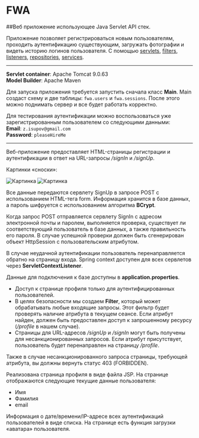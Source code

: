 # FWA

##Веб приложение использующее Java Servlet API стек.

Приложение позволяет регистрироваться новым пользователям,
проходить аутентификацию существующим,
загружать фотографии и видеть историю логинов пользователя.
C помощью [servlets][1], [filters][2], [listeners][3], [repositories][4], [services][5].

[1]: https://github.com/vicon22/FWA/tree/main/Cinema/src/main/java/edu/school21/cinema/servlets
[2]: https://github.com/vicon22/FWA/tree/main/Cinema/src/main/java/edu/school21/cinema/filters
[3]: https://github.com/vicon22/FWA/tree/main/Cinema/src/main/java/edu/school21/cinema/listeners
[4]: https://github.com/vicon22/FWA/tree/main/Cinema/src/main/java/edu/school21/cinema/repositories
[5]: https://github.com/vicon22/FWA/tree/main/Cinema/src/main/java/edu/school21/cinema/services

---

**Servlet container**: Apache Tomcat 9.0.63\
**Model Builder**: Apache Maven

Для запуска приложения требуется запустить сначала класс **Main**. 
Main создаст схему и две таблицы: `fwa.users` и `fwa.sessions`. После этого можно поднимать сервер и все будет работать корректно.

Для тестирования аутентификации можно воспользоваться уже зарегистрированным пользователем со следующими данными:\
**Email**: `z.isupov@gmail.com`\
**Password**: `pleaseHireMe`

---

Веб-приложение предоставляет HTML-страницы регистрации и аутентификации в ответ на URL-запросы */signIn* и */signUp*. 

Картинки «сноски»:

![Картинка][signIn]
![Картинка][signUp]

[signIn]: //placehold.it/250x100
[signUp]: //placehold.it/200x100

Все данные передаются сервлету SignUp в запросе POST с использованием HTML-тега form. 
Информация хранится в базе данных, а пароль шифруется с использованием алгоритма **BCrypt**. 

Когда запрос POST отправляется сервлету SignIn с адресом электронной почты и паролем, выполняется проверка, существует ли соответствующий пользователь в базе данных, 
а также правильность его пароля. В случае успешной проверки должен быть сгенерирован объект HttpSession с пользовательским атрибутом. 

В случае неудачной аутентификации пользователь перенаправляется обратно на страницу входа. 
Spring context доступен для всех сервлетов через **ServletContextListener**. 

Данные для подключения к базе доступны в **application.properties**.

- Доступ к странице профиля только для аутентифицированных пользователей.
- В целях безопасности мы создаем **Filter**, который может обрабатывать любые входящие запросы. Этот фильтр будет проверять наличие атрибута в текущем сеансе. Если атрибут найден, должен быть предоставлен доступ к запрошенному ресурсу (*/profile* в нашем случае).
- Страницы для URL-адресов */signUp* и */signIn* могут быть получены для несанкционированных запросов. Если атрибут присутствует, пользователь будет перенаправлен на страницу */profile*.

Также в случае несанкционированного запроса страницы, требующей атрибута, вы должны вернуть статус 403 (FORBIDDEN).

Реализована страница профиля в виде файла JSP. На странице отображаются следующие текущие данные пользователя:

- Имя
- Фамилия
- email

Информация о дате/времени/IP-адресе всех аутентификаций пользователей в виде списка. На странице есть функция загрузки «аватара» пользователя.
